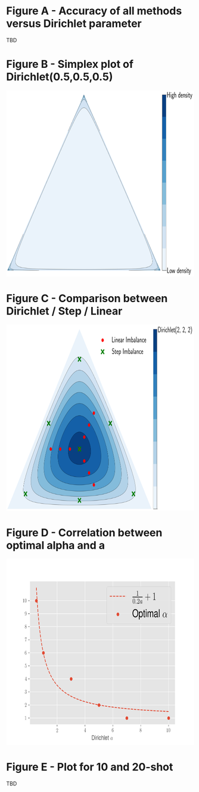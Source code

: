 # Figure A - Accuracy of all methods versus Dirichlet parameter

TBD

# Figure B - Simplex plot of Dirichlet(0.5,0.5,0.5)

<img src="extreme_imbalance.png" width="700" height="500"/>

# Figure C - Comparison between Dirichlet / Step / Linear

<img src="dirichlet.png" width="700" height="500"/>


# Figure D - Correlation between optimal alpha and a

<img src="alpha_vs_a.png" width="701" height="500"/>

# Figure E - Plot for 10 and 20-shot

TBD
